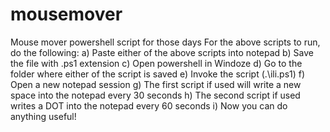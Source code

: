 # mousemover
Mouse mover powershell script for those days
For the above scripts to run, do the following:
a) Paste either of the above scripts into notepad
b) Save the file with .ps1 extension
c) Open powershell in Windoze
d) Go to the folder where either of the script is saved
e) Invoke the script (.\ili.ps1)
f) Open a new notepad session
g) The first script if used will write a new space into the notepad every 30 seconds
h) The second script if used writes a DOT into the notepad every 60 seconds
i) Now you can do anything useful!
